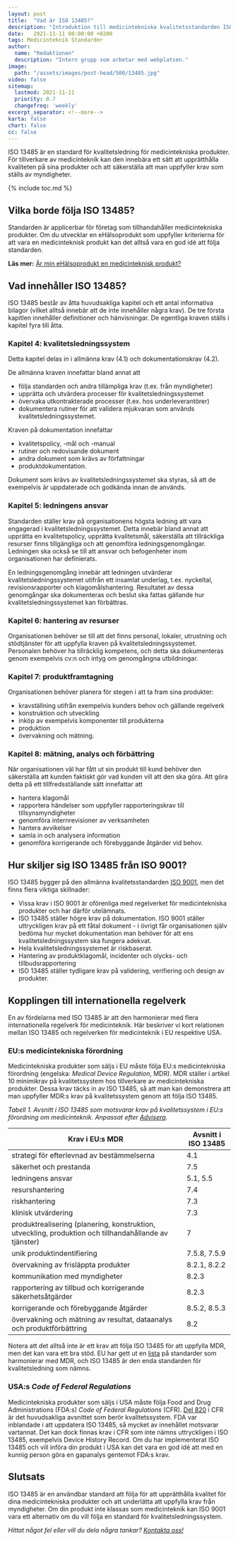 ```yaml
---
layout: post
title:  "Vad är ISO 13485?"
description: "Introduktion till medicintekniska kvalitetsstandarden ISO 13485"
date:   2021-11-11 08:00:00 +0200
tags: Medicinteknik Standarder
author:
  name: "Redaktionen"
  description: "Intern grupp som arbetar med webplatsen."
image:
  path: "/assets/images/post-head/500/13485.jpg"
video: false
sitemap:
  lastmod: 2021-11-11
  priority: 0.7
  changefreq: 'weekly'
excerpt_separator: <!--more-->
karta: false
chart: false
cc: false
---
```


ISO 13485 är en standard för kvalitetsledning för medicintekniska produkter. För tillverkare av medicinteknik kan den innebära ett sätt att upprätthålla kvaliteten på sina produkter och att säkerställa att man uppfyller krav som ställs av myndigheter.

<!--more-->

{% include toc.md %}

## Vilka borde följa ISO 13485?
Standarden är applicerbar för företag som tillhandahåller medicintekniska produkter. Om du utvecklar en eHälsoprodukt som uppfyller kriterierna för att vara en medicinteknisk produkt kan det alltså vara en god idé att följa standarden.

**Läs mer:** [Är min eHälsoprodukt en medicinteknisk produkt?](/2021/08/20/medicinteknik.html)
## Vad innehåller ISO 13485?
ISO 13485 består av åtta huvudsakliga kapitel och ett antal informativa bilagor (vilket alltså innebär att de inte innehåller några krav). De tre första kapitlen innehåller definitioner och hänvisningar. De egentliga kraven ställs i kapitel fyra till åtta.
### Kapitel 4: kvalitetsledningssystem
Detta kapitel delas in i allmänna krav (4.1) och dokumentationskrav (4.2).

De allmänna kraven innefattar bland annat att

* följa standarden och andra tillämpliga krav (t.ex. från myndigheter)
* upprätta och utvärdera processer för kvalitetsledningssystemet
* övervaka utkontrakterade processer (t.ex. hos underleverantörer)
* dokumentera rutiner för att validera mjukvaran som används kvalitetsledningssystemet.

Kraven på dokumentation innefattar

* kvalitetspolicy, -mål och -manual
* rutiner och redovisande dokument
* andra dokument som krävs av författningar
* produktdokumentation.

Dokument som krävs av kvalitetsledningssystemet ska styras, så att de exempelvis är uppdaterade och godkända innan de används.
### Kapitel 5: ledningens ansvar
Standarden ställer krav på organisationens högsta ledning att vara engagerad i kvalitetsledningssystemet. Detta innebär bland annat att upprätta en kvalitetspolicy, upprätta kvalitetsmål, säkerställa att tillräckliga resurser finns tillgängliga och att genomföra ledningsgenomgångar. Ledningen ska också se till att ansvar och befogenheter inom organisationen har definierats.

En ledningsgenomgång innebär att ledningen utvärderar kvalitetsledningssystemet utifrån ett insamlat underlag, t.ex. nyckeltal, revisionsrapporter och klagomålshantering. Resultatet av dessa genomgångar ska dokumenteras och beslut ska fattas gällande hur kvalitetsledningssystemet kan förbättras.
### Kapitel 6: hantering av resurser
Organisationen behöver se till att det finns personal, lokaler, utrustning och stödtjänster för att uppfylla kraven på kvalitetsledningssystemet. Personalen behöver ha tillräcklig kompetens, och detta ska dokumenteras genom exempelvis cv:n och intyg om genomgångna utbildningar.
### Kapitel 7: produktframtagning
Organisationen behöver planera för stegen i att ta fram sina produkter:

* kravställning utifrån exempelvis kunders behov och gällande regelverk
* konstruktion och utveckling
* inköp av exempelvis komponenter till produkterna
* produktion
* övervakning och mätning.
### Kapitel 8: mätning, analys och förbättring
När organisationen väl har fått ut sin produkt till kund behöver den säkerställa att kunden faktiskt gör vad kunden vill att den ska göra. Att göra detta på ett tillfredsställande sätt innefattar att

* hantera klagomål
* rapportera händelser som uppfyller rapporteringskrav till tillsynsmyndigheter
* genomföra internrevisioner av verksamheten
* hantera avvikelser
* samla in och analysera information
* genomföra korrigerande och förebyggande åtgärder vid behov.
## Hur skiljer sig ISO 13485 från ISO 9001?
ISO 13485 bygger på den allmänna kvalitetsstandarden [ISO 9001](/2021/10/28/iso-9001.html), men det finns flera viktiga skillnader:

* Vissa krav i ISO 9001 är oförenliga med regelverket för medicintekniska produkter och har därför utelämnats.
* ISO 13485 ställer högre krav på dokumentation. ISO 9001 ställer uttryckligen krav på ett fåtal dokument - i övrigt får organisationen själv bedöma hur mycket dokumentation man behöver för att ens kvalitetsledningssystem ska fungera adekvat.
* Hela kvalitetsledningssystemet är riskbaserat.
* Hantering av produktklagomål, incidenter och olycks- och tillbudsrapportering
* ISO 13485 ställer tydligare krav på validering, verifiering och design av produkter.
## Kopplingen till internationella regelverk
En av fördelarna med ISO 13485 är att den harmonierar med flera internationella regelverk för medicinteknik. Här beskriver vi kort relationen mellan ISO 13485 och regelverken för medicinteknik i EU respektive USA.
### EU:s medicintekniska förordning
Medicintekniska produkter som säljs i EU måste följa EU:s medicintekniska förordning (engelska: _Medical Device Regulation_, MDR). MDR ställer i artikel 10 minimikrav på kvalitetssystem hos tillverkare av medicintekniska produkter. Dessa krav täcks in av ISO 13485, så att man kan demonstrera att man uppfyller MDR:s krav på kvalitetssystem genom att följa ISO 13485.

_Tabell 1. Avsnitt i ISO 13485 som motsvarar krav på kvalitetssystem i EU:s förordning om medicinteknik. Anpassat efter [Advisera](https://advisera.com/13485academy/blog/2020/03/09/how-can-iso-13485-help-with-mdr-compliance/)._

| Krav i EU:s MDR|Avsnitt i ISO 13485|
| ------------- |-------------|
|strategi för efterlevnad av bestämmelserna|4.1|
|säkerhet och prestanda|7.5|
|ledningens ansvar|5.1, 5.5|
|resurshantering|7.4|
|riskhantering|7.3|
|klinisk utvärdering|7.3|
|produktrealisering (planering, konstruktion, utveckling, produktion och tillhandahållande av tjänster)|7|
|unik produktindentifiering|7.5.8, 7.5.9|
|övervakning av frisläppta produkter|8.2.1, 8.2.2|
|kommunikation med myndigheter|8.2.3|
|rapportering av tillbud och korrigerande säkerhetsåtgärder|8.2.3|
|korrigerande och förebyggande åtgärder|8.5.2, 8.5.3|
|övervakning och mätning av resultat, dataanalys och produktförbättring|8.2|

Notera att det alltså inte är ett krav att följa ISO 13485 för att uppfylla MDR, men det kan vara ett bra stöd. EU har gett ut en [lista](https://ec.europa.eu/growth/single-market/european-standards/harmonised-standards/medical-devices_en) på standarder som harmonierar med MDR, och ISO 13485 är den enda standarden för kvalitetsledning som nämns.
### USA:s _Code of Federal Regulations_
Medicintekniska produkter som säljs i USA måste följa Food and Drug Administrations (FDA:s) _Code of Federal Regulations_ (CFR). [Del 820](https://www.accessdata.fda.gov/scripts/cdrh/cfdocs/cfcfr/CFRSearch.cfm?CFRPart=820) i CFR är det huvudsakliga avsnittet som berör kvalitetssystem. FDA var inblandade i att uppdatera ISO 13485, så mycket av innehållet motsvarar vartannat. Det kan dock finnas krav i CFR som inte nämns uttryckligen i ISO 13485, exempelvis Device History Record. Om du har implementerat ISO 13485 och vill införa din produkt i USA kan det vara en god idé att med en kunnig person göra en gapanalys gentemot FDA:s krav.
## Slutsats
ISO 13485 är en användbar standard att följa för att upprätthålla kvalitet för dina medicintekniska produkter och att underlätta att uppfylla krav från myndigheter. Om din produkt inte klassas som medicinteknik kan ISO 9001 vara ett alternativ om du vill följa en standard för kvalitetsledningssystem.


_Hittat något fel eller vill du dela några tankar? [Kontakta oss!](/index.html#form-message)_